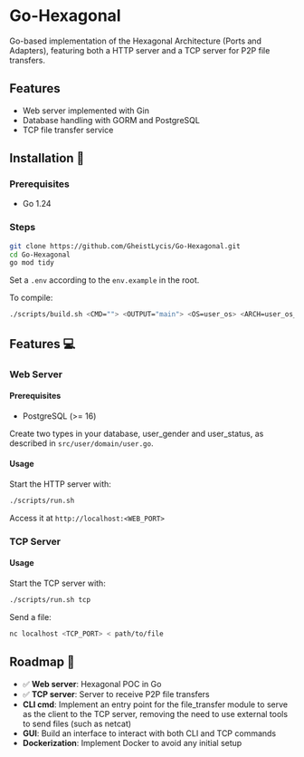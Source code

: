 # Go-Hexagonal

Go-based implementation of the Hexagonal Architecture (Ports and Adapters), featuring both a HTTP server and a TCP server for P2P file transfers.

## Features

-   Web server implemented with Gin
-   Database handling with GORM and PostgreSQL
-   TCP file transfer service

## Installation 🔧

### Prerequisites

-   Go 1.24

### Steps

```sh
git clone https://github.com/GheistLycis/Go-Hexagonal.git
cd Go-Hexagonal
go mod tidy
```

Set a `.env` according to the `env.example` in the root.

To compile:

```sh
./scripts/build.sh <CMD=""> <OUTPUT="main"> <OS=user_os> <ARCH=user_os_arch>
```

## Features 💻

### Web Server

#### Prerequisites

-   PostgreSQL (>= 16)

Create two types in your database, user_gender and user_status, as described in `src/user/domain/user.go`.

#### Usage

Start the HTTP server with:

```sh
./scripts/run.sh
```

Access it at `http://localhost:<WEB_PORT>`

### TCP Server

#### Usage

Start the TCP server with:

```sh
./scripts/run.sh tcp
```

Send a file:

```sh
nc localhost <TCP_PORT> < path/to/file
```

## Roadmap 🚀

-   ✅ **Web server**: Hexagonal POC in Go
-   ✅ **TCP server**: Server to receive P2P file transfers
-   **CLI cmd**: Implement an entry point for the file_transfer module to serve as the client to the TCP server, removing the need to use external tools to send files (such as netcat)
-   **GUI**: Build an interface to interact with both CLI and TCP commands
-   **Dockerization**: Implement Docker to avoid any initial setup
